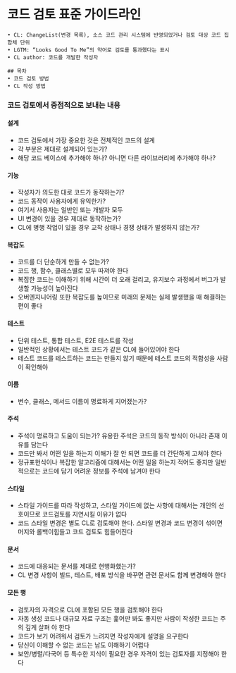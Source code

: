# 코드 검토 표준 가이드라인

```
• CL: ChangeList(변경 목록), 소스 코드 관리 시스템에 반영되었거나 검토 대상 코드 집합체 단위
• LGTM: “Looks Good To Me”의 약어로 검토를 통과했다는 표시
• CL author: 코드를 개발한 작성자

## 목차
• 코드 검토 방법
• CL 작성 방법
```

### 코드 검토에서 중점적으로 보내는 내용

#### 설계
- 코드 검토에서 가장 중요한 것은 전체적인 코드의 설계
- 각 부분은 제대로 설계되어 있는가?
- 해당 코드 베이스에 추가해야 하나? 아니면 다른 라이브러리에 추가해야 하나?

#### 기능 
- 작성자가 의도한 대로 코드가 동작하는가?
- 코드 동작이 사용자에게 유익한가?
- 여기서 사용자는 일반인 또는 개발자 모두
- UI 변경이 있을 경우 제대로 동작하는가?
- CL에 병행 작업이 있을 경우 교착 상태나 경쟁 상태가 발생하지 않는가?

#### 복잡도
- 코드를 더 단순하게 만들 수 없는가? 
- 코드 행, 함수, 클래스별로 모두 따져야 한다 
- 복잡한 코드는 이해하기 위해 시간이 더 오래 걸리고, 유지보수 과정에서 버그가 발생할 가능성이 높아진다
- 오버엔지니어링 또한 복잡도를 높이므로 미래의 문제는 실제 발생했을 때 해결하는 편이 좋다

#### 테스트
- 단위 테스트, 통합 테스트, E2E 테스트를 작성
- 일반적인 상황에서는 테스트 코드가 같은 CL에 들어있어야 한다
- 테스트 코드를 테스트하는 코드는 만들지 않기 때문에 테스트 코드의 적합성을 사람이 확인해야

#### 이름
- 변수, 클래스, 메서드 이름이 명료하게 지어졌는가?
  
#### 주석
- 주석이 명료하고 도움이 되는가? 유용한 주석은 코드의 동작 방식이 아니라 존재 이유를 담는다
- 코드만 봐서 어떤 일을 하는지 이해가 잘 안 되면 코드를 더 간단하게 고쳐야 한다
- 정규표현식이나 복잡한 알고리즘에 대해서는 어떤 일을 하는지 적어도 좋지만 일반적으로는 코드에 담기 어려운 정보를 주석에 남겨야 한다

#### 스타일
- 스타일 가이드를 따라 작성하고, 스타일 가이드에 없는 사항에 대해서는 개인의 선호이므로 코드검토를 지연시킬 이유가 없다
- 코드 스타일 변경은 별도 CL로 검토해야 한다. 스타일 변경과 코드 변경이 섞이면 머지와 롤백이힘들고 코드 검토도 힘들어진다
#### 문서
- 코드에 대응되는 문서를 제대로 현행화했는가?
- CL 변경 사항이 빌드, 테스트, 배포 방식을 바꾸면 관련 문서도 함께 변경해야 한다

#### 모든 행
- 검토자의 자격으로 CL에 포함된 모든 행을 검토해야 한다
- 자동 생성 코드나 대규모 자료 구조는 훑어만 봐도 좋지만 사람이 작성한 코드는 주의 깊게 살펴
야 한다
- 코드가 보기 어려워서 검토가 느려지면 작성자에게 설명을 요구한다
- 당신이 이해할 수 없는 코드는 남도 이해하기 어렵다
- 보안/병렬/다국어 등 특수한 지식이 필요한 경우 자격이 있는 검토자를 지정해야 한다
